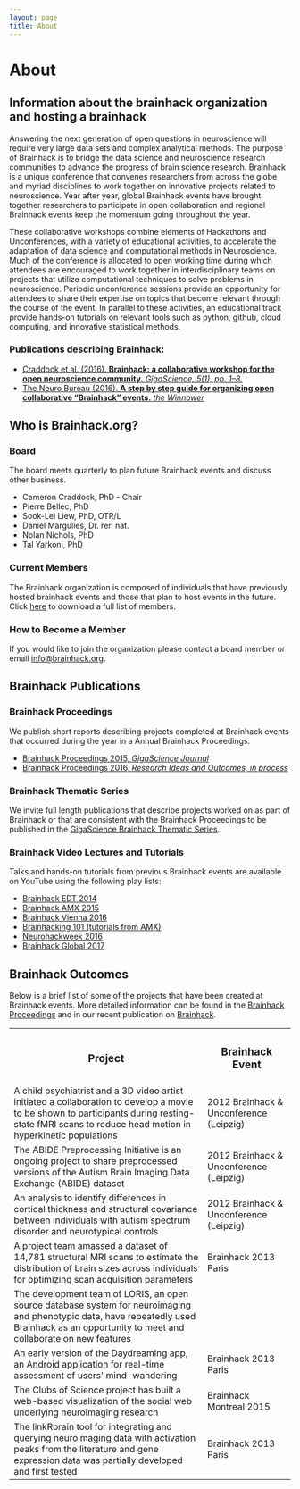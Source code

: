 ```yaml
---
layout: page
title: About
---
```


# About

## Information about the brainhack organization and hosting a brainhack

Answering the next generation of open questions in neuroscience will require very large data sets and complex analytical methods. The purpose of Brainhack is to bridge the data science and neuroscience research communities to advance the progress of brain science research. Brainhack is a unique conference that convenes researchers from across the globe and myriad disciplines to work together on innovative projects related to neuroscience. Year after year, global Brainhack events have brought together researchers to participate in open collaboration and regional Brainhack events keep the momentum going throughout the year.

These collaborative workshops combine elements of Hackathons and Unconferences, with a variety of educational activities, to accelerate the adaptation of data science and computational methods in Neuroscience. Much of the conference is allocated to open working time during which attendees are encouraged to work together in interdisciplinary teams on projects that utilize computational techniques to solve problems in neuroscience. Periodic unconference sessions provide an opportunity for attendees to share their expertise on topics that become relevant through the course of the event. In parallel to these activities, an educational track provide hands-on tutorials on relevant tools such as python, github, cloud computing, and innovative statistical methods.

### Publications describing Brainhack:

<ul>
  <li><a href="http://dx.doi.org/10.1186/s13742-016-0121-x">Craddock et al. (2016). <strong>Brainhack: a collaborative workshop for the open neuroscience community.</strong> <em>GigaScience, 5(1), pp. 1–8.</em></a></li>
  <li><a href="https://thewinnower.com/papers/5577-a-step-by-step-guide-for-organizing-open-collaborative-brainhack-events">The Neuro Bureau (2016). <strong>A step by step guide for organizing open collaborative “Brainhack” events.</strong> <em>the Winnower</em></a></li>
</ul>

## Who is Brainhack.org?

### Board
The board meets quarterly to plan future Brainhack events and discuss other business.  

<ul>
  <li>Cameron Craddock, PhD - Chair</li>
  <li>Pierre Bellec, PhD</li>
  <li>Sook-Lei Liew, PhD, OTR/L</li>
  <li>Daniel Margulies, Dr. rer. nat.</li>
  <li>Nolan Nichols, PhD</li>
  <li>Tal Yarkoni, PhD</li>
</ul>

### Current Members
The Brainhack organization is composed of individuals that have previously hosted brainhack events and those that plan to host events in the future. Click [here](/list_of_brainhack_members.xls) to download a full list of members.

### How to Become a Member

If you would like to join the organization please contact a board member or email [info@brainhack.org](mailto:info@brainhack.org).

## Brainhack Publications

### Brainhack Proceedings
We publish short reports describing projects completed at Brainhack events that occurred during the year in a Annual Brainhack Proceedings.
<ul>
<li><a href="http://gigascience.biomedcentral.com/articles/10.1186/s13742-016-0147-0">Brainhack Proceedings 2015, <em>GigaScience Journal</em></a></li>
<li><a href="http://riojournal.com/browse_user_collection_documents?collection_id=6">Brainhack Proceedings 2016, <em>Research Ideas and Outcomes, in process</em></a></li>
</ul>

### Brainhack Thematic Series

We invite full length publications that describe projects worked on as part of Brainhack or that are consistent with the Brainhack Proceedings to be published in the [GigaScience Brainhack Thematic Series](https://academic.oup.com/gigascience/pages/brainhack_open_tools_for_brain_science).

### Brainhack Video Lectures and Tutorials
Talks and hands-on tutorials from previous Brainhack events are available on YouTube using the following play lists:
- [Brainhack EDT 2014](https://www.youtube.com/playlist?list=PLNt4AJV1JZbfcRh9gEdHu47edoQE76bp5)
- [Brainhack AMX 2015](https://www.youtube.com/playlist?list=PLNt4AJV1JZbe8wO4vG9cOkFiSazJGuHjw)
- [Brainhack Vienna 2016](https://www.youtube.com/playlist?list=PLNt4AJV1JZbcCs84XEbN9XdXBXN9U-kyT)
- [Brainhacking 101 (tutorials from AMX)](https://www.youtube.com/playlist?list=PLNt4AJV1JZbfq0vdD4vcITV7x3OqGxLKp)
- [Neurohackweek 2016](https://www.youtube.com/playlist?list=PLEdFhTRBFLObkatJOX9wp3BCueH4wNSl7)
- [Brainhack Global 2017](https://www.youtube.com/playlist?list=PLNt4AJV1JZbfcRh9gEdHu47edoQE76bp5)


## Brainhack Outcomes
Below is a brief list of some of the projects that have been created at Brainhack events. More detailed information can be found in the [Brainhack Proceedings](https://gigascience.biomedcentral.com/articles/10.1186/s13742-016-0147-0) and in our recent publication on [Brainhack](https://gigascience.biomedcentral.com/articles/10.1186/s13742-016-0121-x).

  <table id="projectgrid" >
    <tr>
      <th><h3>Project</h3></th>
      <th><h3>Brainhack Event</h3></th>
    </tr>
    <tr>
      <td>A child psychiatrist and a 3D video artist initiated a collaboration to develop a movie to be shown to participants during resting-state fMRI scans to reduce head motion in hyperkinetic populations</td>
      <td>2012 Brainhack &amp; Unconference (Leipzig)</td>
    </tr>
    <tr>
      <td>The ABIDE Preprocessing Initiative is an ongoing project to share preprocessed versions of the Autism Brain Imaging Data Exchange (ABIDE) dataset</td>
      <td>2012 Brainhack &amp; Unconference (Leipzig)</td>
    </tr>
    <tr>
      <td>An analysis to identify differences in cortical thickness and structural covariance between individuals with autism spectrum disorder and neurotypical controls</td>
      <td>2012 Brainhack &amp; Unconference (Leipzig)</td>
    </tr>
    <tr>
      <td>A project team amassed a dataset of 14,781 structural MRI scans to estimate the distribution of brain sizes across individuals for optimizing scan acquisition parameters</td>
      <td>Brainhack 2013 Paris</td>
    </tr>
    <tr>
      <td>The development team of LORIS, an open source database system for neuroimaging and phenotypic data, have repeatedly used Brainhack as an opportunity to meet and collaborate on new features</td>
      <td></td>
    </tr>
    <tr>
      <td>An early version of the Daydreaming app, an Android application for real-time assessment of users' mind-wandering</td>
      <td>Brainhack 2013 Paris</td>
    </tr>
    <tr>
      <td>The Clubs of Science project has built a web-based visualization of the social web underlying neuroimaging research</td>
      <td>Brainhack Montreal 2015</td>
    </tr>
    <tr>
      <td>The linkRbrain tool for integrating and querying neuroimaging data with activation peaks from the literature and gene expression data was partially developed and first tested</td>
      <td>Brainhack 2013 Paris</td>
    </tr>
  </table>
  <!-- <div class="spacer"></div> -->
